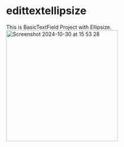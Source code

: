 # edittextellipsize
This is BasicTextField Project with Ellipsize.
<img width="302" alt="Screenshot 2024-10-30 at 15 53 28" src="https://github.com/user-attachments/assets/bae57a8e-29d9-4284-a57c-711fce66dd78">
